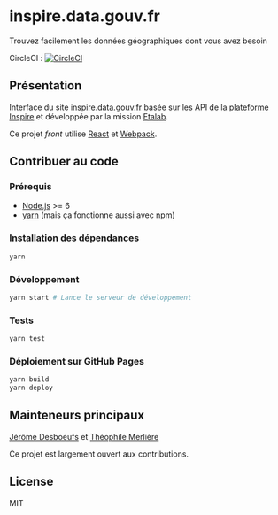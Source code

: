 # inspire.data.gouv.fr

Trouvez facilement les données géographiques dont vous avez besoin

CircleCI : [![CircleCI](https://circleci.com/gh/sgmap/inspire/tree/master.svg?style=svg)](https://circleci.com/gh/sgmap/inspire/tree/master)

## Présentation

Interface du site [inspire.data.gouv.fr](https://inspire.data.gouv.fr) basée sur les API de la [plateforme Inspire](https://github.com/inspireteam) et développée par la mission [Etalab](https://github.com/etalab).

Ce projet _front_ utilise [React](https://facebook.github.io/react/) et [Webpack](https://webpack.js.org/).

## Contribuer au code

### Prérequis

* [Node.js](https://nodejs.org/en/) >= 6
* [yarn](https://yarnpkg.com) (mais ça fonctionne aussi avec npm)

### Installation des dépendances

```bash
yarn
```

### Développement

```bash
yarn start # Lance le serveur de développement
```

### Tests

```bash
yarn test
```

### Déploiement sur GitHub Pages

```bash
yarn build
yarn deploy
```

## Mainteneurs principaux

[Jérôme Desboeufs](https://github.com/jdesboeufs) et [Théophile Merlière](https://github.com/tmerlier)

Ce projet est largement ouvert aux contributions.

## License

MIT
